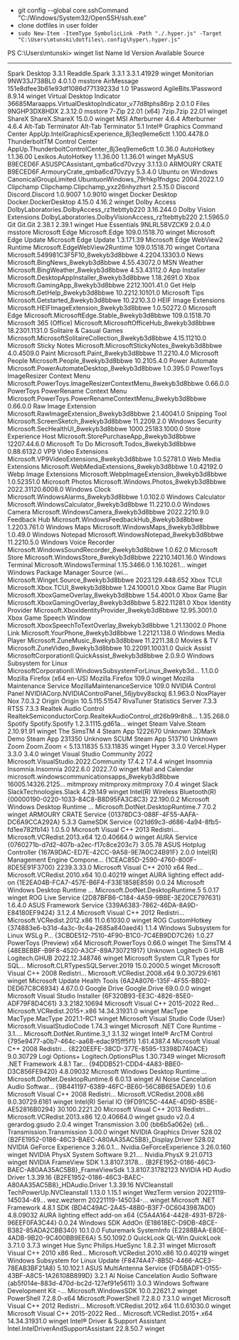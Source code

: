 - git config --global core.sshCommand "C:/Windows/System32/OpenSSH/ssh.exe"
- clone dotfiles in user folder
- `sudo New-Item -ItemType SymbolicLink -Path "./.hyper.js" -Target "C:\Users\mtunski\dotfiles\.config\hyper\.hyper.js"`

PS C:\Users\mtunski> winget list
Name Id Version Available Source

---

Spark Desktop 3.3.1 Readdle.Spark 3.3.1 3.3.1.41929 winget
Monitorian 9NW33J738BL0 4.0.1.0 msstore
AirMessage 151e8dfee3b61e93df1086d77139233d 1.0
1Password AgileBits.1Password 8.9.14 winget
Virtual Desktop Indicator 36685Maraapps.VirtualDesktopIndicator_v77d8tphs86rp 2.0.1.0
Files 9NGHP3DX8HDX 2.3.12.0 msstore
7-Zip 22.01 (x64) 7zip.7zip 22.01 winget
ShareX ShareX.ShareX 15.0.0 winget
MSI Afterburner 4.6.4 Afterburner 4.6.4
Alt-Tab Terminator Alt-Tab Terminator 5.1
Intel® Graphics Command Center AppUp.IntelGraphicsExperience_8j3eq9eme6ctt 1.100.4478.0
ThunderboltTM Control Center AppUp.ThunderboltControlCenter_8j3eq9eme6ctt 1.0.36.0
AutoHotkey 1.1.36.00 Lexikos.AutoHotkey 1.1.36.00 1.1.36.01 winget
MyASUS B9ECED6F.ASUSPCAssistant_qmba6cd70vzyy 3.1.13.0
ARMOURY CRATE B9ECED6F.ArmouryCrate_qmba6cd70vzyy 5.3.4.0
Ubuntu on Windows CanonicalGroupLimited.UbuntuonWindows_79rhkp1fndgsc 2004.2022.1.0
Clipchamp Clipchamp.Clipchamp_yxz26nhyzhsrt 2.5.15.0
Discord Discord.Discord 1.0.9007 1.0.9010 winget
Docker Desktop Docker.DockerDesktop 4.15.0 4.16.2 winget
Dolby Access DolbyLaboratories.DolbyAccess_rz1tebttyb220 3.16.244.0
Dolby Vision Extensions DolbyLaboratories.DolbyVisionAccess_rz1tebttyb220 2.1.5965.0
Git Git.Git 2.38.1 2.39.1 winget
Hue Essentials 9NLRL58VZCK9 2.0.4.0 msstore
Microsoft Edge Microsoft.Edge 109.0.1518.70 winget
Microsoft Edge Update Microsoft Edge Update 1.3.171.39
Microsoft Edge WebView2 Runtime Microsoft.EdgeWebView2Runtime 109.0.1518.70 winget
Cortana Microsoft.549981C3F5F10_8wekyb3d8bbwe 4.2204.13303.0
News Microsoft.BingNews_8wekyb3d8bbwe 4.55.43072.0
MSN Weather Microsoft.BingWeather_8wekyb3d8bbwe 4.53.43112.0
App Installer Microsoft.DesktopAppInstaller_8wekyb3d8bbwe 1.18.2691.0
Xbox Microsoft.GamingApp_8wekyb3d8bbwe 2212.1001.41.0
Get Help Microsoft.GetHelp_8wekyb3d8bbwe 10.2212.10101.0
Microsoft Tips Microsoft.Getstarted_8wekyb3d8bbwe 10.2210.3.0
HEIF Image Extensions Microsoft.HEIFImageExtension_8wekyb3d8bbwe 1.0.50272.0
Microsoft Edge Microsoft.MicrosoftEdge.Stable_8wekyb3d8bbwe 109.0.1518.70
Microsoft 365 (Office) Microsoft.MicrosoftOfficeHub_8wekyb3d8bbwe 18.2301.1131.0
Solitaire & Casual Games Microsoft.MicrosoftSolitaireCollection_8wekyb3d8bbwe 4.15.11210.0
Microsoft Sticky Notes Microsoft.MicrosoftStickyNotes_8wekyb3d8bbwe 4.0.4509.0
Paint Microsoft.Paint_8wekyb3d8bbwe 11.2210.4.0
Microsoft People Microsoft.People_8wekyb3d8bbwe 10.2105.4.0
Power Automate Microsoft.PowerAutomateDesktop_8wekyb3d8bbwe 1.0.395.0
PowerToys ImageResizer Context Menu Microsoft.PowerToys.ImageResizerContextMenu_8wekyb3d8bbwe 0.66.0.0
PowerToys PowerRename Context Menu Microsoft.PowerToys.PowerRenameContextMenu_8wekyb3d8bbwe 0.66.0.0
Raw Image Extension Microsoft.RawImageExtension_8wekyb3d8bbwe 2.1.40041.0
Snipping Tool Microsoft.ScreenSketch_8wekyb3d8bbwe 11.2209.2.0
Windows Security Microsoft.SecHealthUI_8wekyb3d8bbwe 1000.25183.1000.0
Store Experience Host Microsoft.StorePurchaseApp_8wekyb3d8bbwe 12207.44.6.0
Microsoft To Do Microsoft.Todos_8wekyb3d8bbwe 0.88.6132.0
VP9 Video Extensions Microsoft.VP9VideoExtensions_8wekyb3d8bbwe 1.0.52781.0
Web Media Extensions Microsoft.WebMediaExtensions_8wekyb3d8bbwe 1.0.42192.0
Webp Image Extensions Microsoft.WebpImageExtension_8wekyb3d8bbwe 1.0.52351.0
Microsoft Photos Microsoft.Windows.Photos_8wekyb3d8bbwe 2022.31120.6008.0
Windows Clock Microsoft.WindowsAlarms_8wekyb3d8bbwe 1.0.102.0
Windows Calculator Microsoft.WindowsCalculator_8wekyb3d8bbwe 11.2210.0.0
Windows Camera Microsoft.WindowsCamera_8wekyb3d8bbwe 2022.2210.9.0
Feedback Hub Microsoft.WindowsFeedbackHub_8wekyb3d8bbwe 1.2203.761.0
Windows Maps Microsoft.WindowsMaps_8wekyb3d8bbwe 1.0.49.0
Windows Notepad Microsoft.WindowsNotepad_8wekyb3d8bbwe 11.2210.5.0
Windows Voice Recorder Microsoft.WindowsSoundRecorder_8wekyb3d8bbwe 1.0.62.0
Microsoft Store Microsoft.WindowsStore_8wekyb3d8bbwe 22210.1401.16.0
Windows Terminal Microsoft.WindowsTerminal 1.15.3466.0 1.16.10261… winget
Windows Package Manager Source (wi… Microsoft.Winget.Source_8wekyb3d8bbwe 2023.129.448.652
Xbox TCUI Microsoft.Xbox.TCUI_8wekyb3d8bbwe 1.24.10001.0
Xbox Game Bar Plugin Microsoft.XboxGameOverlay_8wekyb3d8bbwe 1.54.4001.0
Xbox Game Bar Microsoft.XboxGamingOverlay_8wekyb3d8bbwe 5.822.11281.0
Xbox Identity Provider Microsoft.XboxIdentityProvider_8wekyb3d8bbwe 12.95.3001.0
Xbox Game Speech Window Microsoft.XboxSpeechToTextOverlay_8wekyb3d8bbwe 1.21.13002.0
Phone Link Microsoft.YourPhone_8wekyb3d8bbwe 1.22121.138.0
Windows Media Player Microsoft.ZuneMusic_8wekyb3d8bbwe 11.2211.38.0
Movies & TV Microsoft.ZuneVideo_8wekyb3d8bbwe 10.22091.10031.0
Quick Assist MicrosoftCorporationII.QuickAssist_8wekyb3d8bbwe 2.0.9.0
Windows Subsystem for Linux MicrosoftCorporationII.WindowsSubsystemForLinux_8wekyb3d… 1.1.0.0
Mozilla Firefox (x64 en-US) Mozilla.Firefox 109.0 winget
Mozilla Maintenance Service MozillaMaintenanceService 109.0
NVIDIA Control Panel NVIDIACorp.NVIDIAControlPanel_56jybvy8sckqj 8.1.963.0
NoxPlayer Nox 7.0.3.2
Origin Origin 10.5.115.51547
RivaTuner Statistics Server 7.3.3 RTSS 7.3.3
Realtek Audio Control RealtekSemiconductorCorp.RealtekAudioControl_dt26b99r8h8… 1.35.268.0
Spotify Spotify.Spotify 1.2.3.1115.gd61a… winget
Steam Valve.Steam 2.10.91.91 winget
The SimsTM 4 Steam App 1222670 Unknown
3DMark Demo Steam App 231350 Unknown
SCUM Steam App 513710 Unknown
Zoom Zoom.Zoom < 5.13.11835 5.13.11835 winget
Hyper 3.3.0 Vercel.Hyper 3.3.0 3.4.0 winget
Visual Studio Community 2022 Microsoft.VisualStudio.2022.Community 17.4.2 17.4.4 winget
Insomnia Insomnia.Insomnia 2022.6.0 2022.7.0 winget
Mail and Calendar microsoft.windowscommunicationsapps_8wekyb3d8bbwe 16005.14326.2125…
mitmproxy mitmproxy.mitmproxy 7.0.4 winget
Slack SlackTechnologies.Slack 4.29.149 winget
Intel(R) Wireless Bluetooth(R) {00000190-0220-1033-84C8-B8D95FA3C8C3} 22.190.0.2
Microsoft Windows Desktop Runtime … Microsoft.DotNet.DesktopRuntime.7 7.0.2 winget
ARMOURY CRATE Service {01378DC3-088F-4F55-AAFA-DC6A9CCA292A} 5.3.3
GameSDK Service {021d69c3-d686-4a94-8fb5-fd1ee782fb14} 1.0.5.0
Microsoft Visual C++ 2013 Redistri… Microsoft.VCRedist.2013.x64 12.0.40664.0 winget
AURA Service {0760271b-d7d2-407b-a2ec-f17c8ce203c7} 3.05.78
ASUS Hotplug Controller {167A9DAC-ED7E-42CC-9A58-9E7A0C24B91F} 2.0.0
Intel(R) Management Engine Compone… {1CEAC85D-2590-4760-800F-8DE5E91F3700} 2239.3.33.0
Microsoft Visual C++ 2010 x64 Red… Microsoft.VCRedist.2010.x64 10.0.40219 winget
AURA lighting effect add-on {1E2EA04B-FCA7-457E-B6F4-F33E1858E859} 0.0.24
Microsoft Windows Desktop Runtime … Microsoft.DotNet.DesktopRuntime.5 5.0.17 winget
ROG Live Service {2D87BFB6-C184-4A59-9BBE-3E20CE797631} 1.6.4.0
ASUS Framework Service {339A6383-7862-46DA-8A9D-E84180EF9424} 3.1.2.4
Microsoft Visual C++ 2012 Redistri… Microsoft.VCRedist.2012.x86 11.0.61030.0 winget
ROG CustomHotkey {374883e6-b31d-4a3c-9c4a-2685a840aed4} 1.1.4
Windows Subsystem for Linux WSLg P… {3CBDE512-7510-4F90-B1C0-7C4EB9DD7C26} 1.0.27
PowerToys (Preview) x64 Microsoft.PowerToys 0.66.0 winget
The SimsTM 4 {48EBEBBF-B9F8-4520-A3CF-89A730721917} Unknown
Logitech G HUB Logitech.GHUB 2022.12.348746 winget
Microsoft System CLR Types for SQL… Microsoft.CLRTypesSQLServer.2019 15.0.2000.5 winget
Microsoft Visual C++ 2008 Redistri… Microsoft.VCRedist.2008.x64 9.0.30729.6161 winget
Microsoft Update Health Tools {6A2A8076-135F-4F55-BB02-DED67C8C6934} 4.67.0.0
Google Drive Google.Drive 69.0.0.0 winget
Microsoft Visual Studio Installer {6F320B93-EE3C-4826-85E0-ADF79F8D4C61} 3.3.2182.10694
Microsoft Visual C++ 2015-2022 Red… Microsoft.VCRedist.2015+.x86 14.34.31931.0 winget
MacType MacType.MacType 2021.1-RC1 winget
Microsoft Visual Studio Code (User) Microsoft.VisualStudioCode 1.74.3 winget
Microsoft .NET Core Runtime - 3.1.… Microsoft.DotNet.Runtime.3_1 3.1.32 winget
Intel® ArcTM Control {795e9477-a0b7-464c-aa68-edac915ff5f1} 1.61.4387.4
Microsoft Visual C++ 2008 Redistri… {8220EEFE-38CD-377E-8595-13398D740ACE} 9.0.30729
Logi Options+ Logitech.OptionsPlus 1.30.7349 winget
Microsoft .NET Framework 4.8.1 Tar… {94DDB521-CDD4-4A83-BBE0-D3C856FE9420} 4.8.09032
Microsoft Windows Desktop Runtime … Microsoft.DotNet.DesktopRuntime.6 6.0.13 winget
AI Noise Cancelation Audio Softwar… {9B441197-6389-46FC-BE60-56C8B6E5ADE9} 1.0.6
Microsoft Visual C++ 2008 Redistri… Microsoft.VCRedist.2008.x86 9.0.30729.6161 winget
Intel(R) Serial IO {9FD91C5C-44AE-4D9D-85BE-AE52816B0294} 30.100.2221.20
Microsoft Visual C++ 2013 Redistri… Microsoft.VCRedist.2013.x86 12.0.40664.0 winget
gsudo v2.0.4 gerardog.gsudo 2.0.4 winget
Transmission 3.00 (bb6b5a062e) (x6… Transmission.Transmission 3.00.0 winget
NVIDIA Graphics Driver 528.02 {B2FE1952-0186-46C3-BAEC-A80AA35AC5B8}\_Display.Driver 528.02
NVIDIA GeForce Experience 3.26.0.1… Nvidia.GeForceExperience 3.26.0.160 winget
NVIDIA PhysX System Software 9.21.… Nvidia.PhysX 9.21.0713 winget
NVIDIA FrameView SDK 1.3.8107.3178… {B2FE1952-0186-46C3-BAEC-A80AA35AC5B8}\_FrameViewSdk 1.3.8107.31782123
NVIDIA HD Audio Driver 1.3.39.16 {B2FE1952-0186-46C3-BAEC-A80AA35AC5B8}\_HDAudio.Driver 1.3.39.16
NVCleanstall TechPowerUp.NVCleanstall 1.13.0 1.15.1 winget
WezTerm version 20221119-145034-49… wez.wezterm 20221119-145034-… winget
Microsoft .NET Framework 4.8.1 SDK {BD4C49AC-2A45-48B0-B3F7-0C6043987AD0} 4.8.09032
AURA lighting effect add-on x64 {C5A4A164-4428-4931-B728-96EEF0FA3C44} 0.0.24
Windows SDK AddOn {E18618EC-D9DB-4BCE-B382-85ADA2CBB340} 10.1.0.0
Futuremark SystemInfo {E2288BAA-E80E-4ADB-9B20-9C400BB9EE6A} 5.50.1092.0
QuickLook QL-Win.QuickLook 3.7.1.0 3.7.3 winget
Hue Sync Philips.HueSync 1.8.2.31 winget
Microsoft Visual C++ 2010 x86 Red… Microsoft.VCRedist.2010.x86 10.0.40219 winget
Windows Subsystem for Linux Update {F8474A47-8B5D-4466-ACE3-78EAB3BF21A8} 5.10.102.1
ASUS MultiAntenna Service {FD5BADF1-0155-43BF-A8C5-1A26108B899D} 3.2.1
AI Noise Cancelation Audio Software {ab5f014e-883d-470d-bc2d-127ef91e5611} 3.0.3
Windows Software Development Kit -… Microsoft.WindowsSDK 10.0.22621.2 winget
PowerShell 7.2.8.0-x64 Microsoft.PowerShell 7.2.8.0 7.3.1.0 winget
Microsoft Visual C++ 2012 Redistri… Microsoft.VCRedist.2012.x64 11.0.61030.0 winget
Microsoft Visual C++ 2015-2022 Red… Microsoft.VCRedist.2015+.x64 14.34.31931.0 winget
Intel® Driver & Support Assistant Intel.IntelDriverAndSupportAssistant 22.8.50.7 winget
